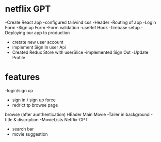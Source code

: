 # netflix GPT
-Create React app
-configured tailwind css
-Header
-Routing of app
-Login Form
-Sign up Form
-Form validation
-useRef Hook
-firebase setup
-Deploying our app to production
- cretate new user account
- implement Sign In user Api
- Created Redux Store with userSlice
-implemented Sign Out
-Update Profile

# features
-login/sign up
  - sign in / sign up force
  - redrict tp browse page
  
browse (after aunthentication)
  HEader
  Main Movie
    -Tailer in background
    -title & discription
      -MovieLists
Netflix-GPT
 - search bar
  - movie suggestion